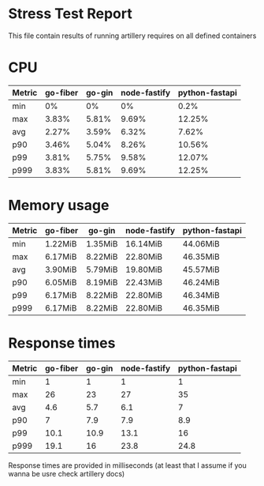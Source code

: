 # Stress Test Report
  
This file contain results of running artillery requires on all defined containers

# CPU

| Metric    | go-fiber        | go-gin          | node-fastify    | python-fastapi  |
|-----------|-----------------|-----------------|-----------------|-----------------|
| min       | 0%              | 0%              | 0%              | 0.2%            | 
| max       | 3.83%           | 5.81%           | 9.69%           | 12.25%          | 
| avg       | 2.27%           | 3.59%           | 6.32%           | 7.62%           | 
| p90       | 3.46%           | 5.04%           | 8.26%           | 10.56%          | 
| p99       | 3.81%           | 5.75%           | 9.58%           | 12.07%          | 
| p999      | 3.83%           | 5.81%           | 9.69%           | 12.25%          | 


# Memory usage

| Metric    | go-fiber        | go-gin          | node-fastify    | python-fastapi  |
|-----------|-----------------|-----------------|-----------------|-----------------|
| min       | 1.22MiB         | 1.35MiB         | 16.14MiB        | 44.06MiB        | 
| max       | 6.17MiB         | 8.22MiB         | 22.80MiB        | 46.35MiB        | 
| avg       | 3.90MiB         | 5.79MiB         | 19.80MiB        | 45.57MiB        | 
| p90       | 6.05MiB         | 8.19MiB         | 22.43MiB        | 46.24MiB        | 
| p99       | 6.17MiB         | 8.22MiB         | 22.80MiB        | 46.34MiB        | 
| p999      | 6.17MiB         | 8.22MiB         | 22.80MiB        | 46.35MiB        | 


# Response times

| Metric    | go-fiber        | go-gin          | node-fastify    | python-fastapi  |
|-----------|-----------------|-----------------|-----------------|-----------------|
| min       | 1               | 1               | 1               | 1               | 
| max       | 26              | 23              | 27              | 35              | 
| avg       | 4.6             | 5.7             | 6.1             | 7               | 
| p90       | 7               | 7.9             | 7.9             | 8.9             | 
| p99       | 10.1            | 10.9            | 13.1            | 16              | 
| p999      | 19.1            | 16              | 23.8            | 24.8            | 

Response times are provided in milliseconds (at least that I assume if you wanna be usre check artillery docs)